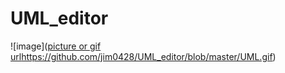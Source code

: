 # UML_editor

![image]([picture or gif url](https://github.com/jim0428/UML_editor/blob/master/UML.gif)https://github.com/jim0428/UML_editor/blob/master/UML.gif)
